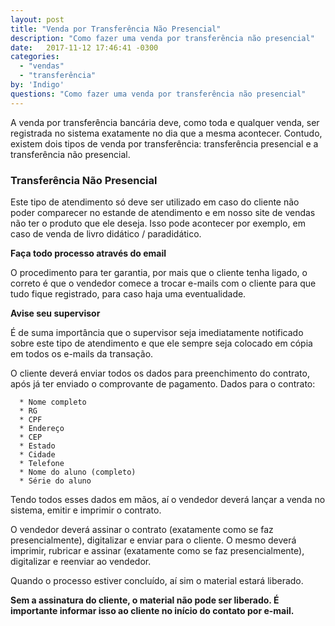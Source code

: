 ```yaml
---
layout: post
title: "Venda por Transferência Não Presencial"
description: "Como fazer uma venda por transferência não presencial"
date:   2017-11-12 17:46:41 -0300
categories:
  - "vendas"
  - "transferência"
by: 'Indigo'
questions: "Como fazer uma venda por transferência não presencial"
---
```


A venda por transferência bancária deve, como toda e qualquer venda, ser registrada no sistema exatamente no dia que a mesma acontecer. Contudo, existem dois tipos de venda por transferência: transferência presencial e a transferência não presencial.

### Transferência Não Presencial

Este tipo de atendimento só deve ser utilizado em caso do cliente não poder comparecer no estande de atendimento e em nosso site de vendas não ter o produto que ele deseja. Isso pode acontecer por exemplo, em caso de venda de livro didático / paradidático.

  **Faça todo processo através do email**

O procedimento para ter garantia, por mais que o cliente tenha ligado, o correto é que o vendedor comece a trocar e-mails com o cliente para que tudo fique registrado, para caso haja uma eventualidade.

  **Avise seu supervisor**

É de suma importância que o supervisor seja imediatamente notificado sobre este tipo de atendimento e que ele sempre seja colocado em cópia em todos os e-mails da transação.

O cliente deverá enviar todos os dados para preenchimento do contrato, após já ter enviado o comprovante de pagamento. Dados para o contrato:

      *	Nome completo
      *	RG
      *	CPF
      *	Endereço
      *	CEP
      *	Estado
      *	Cidade
      *	Telefone
      *	Nome do aluno (completo)
      *	Série do aluno

Tendo todos esses dados em mãos, aí o vendedor deverá lançar a venda no sistema, emitir e imprimir o contrato.

O vendedor deverá assinar o contrato (exatamente como se faz presencialmente), digitalizar e enviar para o cliente.
O mesmo deverá imprimir, rubricar e assinar (exatamente como se faz presencialmente), digitalizar e reenviar ao vendedor.

Quando o processo estiver concluído, aí sim o material estará liberado.

**Sem a assinatura do cliente, o material não pode ser liberado. É importante informar isso ao cliente no início do contato por e-mail.**
